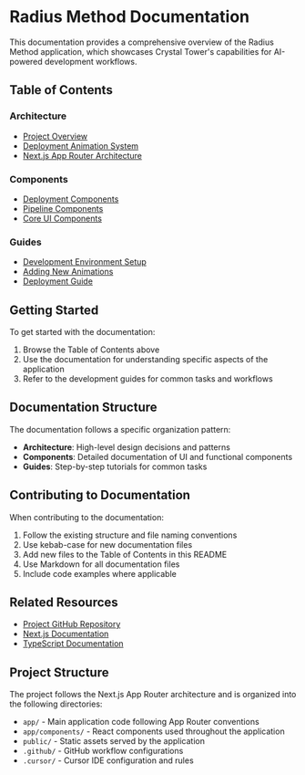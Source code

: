 # Radius Method Documentation

This documentation provides a comprehensive overview of the Radius Method application, which showcases Crystal Tower's capabilities for AI-powered development workflows.

## Table of Contents

### Architecture
- [Project Overview](./architecture/project-overview.md)
- [Deployment Animation System](./architecture/deployment-animation-system.md)
- [Next.js App Router Architecture](./architecture/nextjs-app-architecture.md)

### Components
- [Deployment Components](../app/components/deployment/README.md)
- [Pipeline Components](./components/pipeline-components.md)
- [Core UI Components](./components/core-ui-components.md)

### Guides
- [Development Environment Setup](./guides/development-setup.md)
- [Adding New Animations](./guides/adding-new-animations.md)
- [Deployment Guide](./guides/deployment.md)

## Getting Started

To get started with the documentation:

1. Browse the Table of Contents above
2. Use the documentation for understanding specific aspects of the application
3. Refer to the development guides for common tasks and workflows

## Documentation Structure

The documentation follows a specific organization pattern:

- **Architecture**: High-level design decisions and patterns
- **Components**: Detailed documentation of UI and functional components
- **Guides**: Step-by-step tutorials for common tasks

## Contributing to Documentation

When contributing to the documentation:

1. Follow the existing structure and file naming conventions
2. Use kebab-case for new documentation files
3. Add new files to the Table of Contents in this README
4. Use Markdown for all documentation files
5. Include code examples where applicable

## Related Resources

- [Project GitHub Repository](https://github.com/your-repo/rmcom)
- [Next.js Documentation](https://nextjs.org/docs)
- [TypeScript Documentation](https://www.typescriptlang.org/docs/)

## Project Structure

The project follows the Next.js App Router architecture and is organized into the following directories:

- `app/` - Main application code following App Router conventions
- `app/components/` - React components used throughout the application
- `public/` - Static assets served by the application
- `.github/` - GitHub workflow configurations
- `.cursor/` - Cursor IDE configuration and rules 